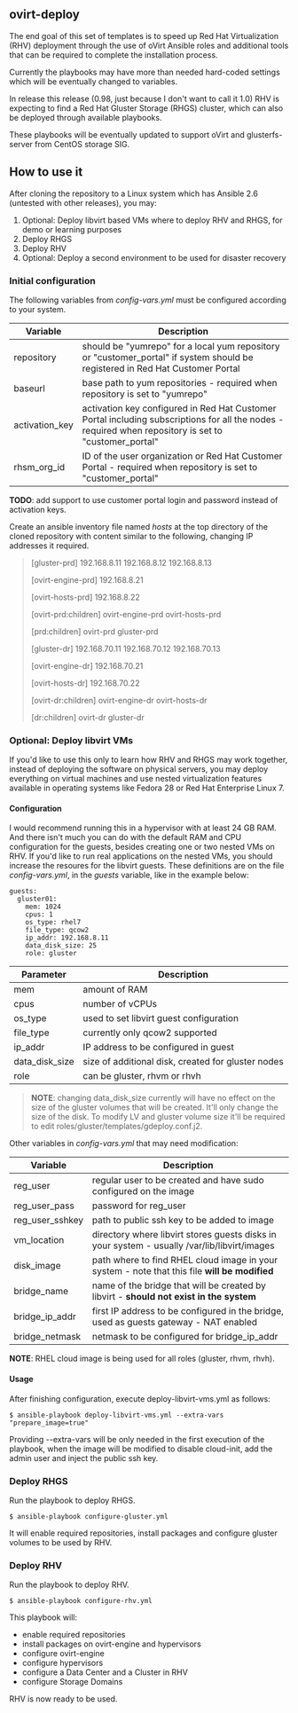 ﻿## ovirt-deploy
The end goal of this set of templates is to speed up Red Hat Virtualization (RHV) deployment through the use of oVirt Ansible roles and additional tools that can be required to complete the installation process. 

Currently the playbooks may have more than needed hard-coded settings which will be eventually changed to variables. 

In release this release (0.98, just because I don't want to call it 1.0) RHV is expecting to find a Red Hat Gluster Storage (RHGS) cluster, which can also be deployed through available playbooks.

These playbooks will be eventually updated to support oVirt and glusterfs-server from CentOS storage SIG.

## How to use it
After cloning the repository to a Linux system which has Ansible 2.6 (untested with other releases), you may:

1. Optional: Deploy libvirt based VMs where to deploy RHV and RHGS, for demo or learning purposes
2. Deploy RHGS
3. Deploy RHV
4. Optional: Deploy a second environment to be used for disaster recovery

### Initial configuration
The following variables from *config-vars.yml* must be configured according to your system.

| Variable | Description  |
|--|--|
| repository | should be "yumrepo" for a local yum repository or "customer_portal" if system should be registered in Red Hat Customer Portal |
| baseurl | base path to yum repositories - required when repository is set to "yumrepo" |
| activation_key | activation key configured in Red Hat Customer Portal including subscriptions for all the nodes  - required when repository is set to "customer_portal" |
| rhsm_org_id | ID of the user organization or Red Hat Customer Portal - required when repository is set to "customer_portal" |

**TODO**: add support to use customer portal login and password instead of activation keys.

Create an ansible inventory file named *hosts* at the top directory of the cloned repository with content similar to the following, changing IP addresses it required.

>  [gluster-prd]
> 192.168.8.11
> 192.168.8.12
> 192.168.8.13
> 
> [ovirt-engine-prd]
> 192.168.8.21
> 
> [ovirt-hosts-prd]
> 192.168.8.22
> 
> [ovirt-prd:children] 
> ovirt-engine-prd 
> ovirt-hosts-prd
> 
> [prd:children] 
> ovirt-prd 
> gluster-prd
> 
> [gluster-dr]
> 192.168.70.11
> 192.168.70.12
> 192.168.70.13
> 
> [ovirt-engine-dr]
> 192.168.70.21
> 
> [ovirt-hosts-dr]
> 192.168.70.22
> 
> [ovirt-dr:children] 
> ovirt-engine-dr 
> ovirt-hosts-dr
> 
> [dr:children] 
> ovirt-dr 
> gluster-dr

### Optional: Deploy libvirt VMs
If you'd like to use this only to learn how RHV and RHGS may work together, instead of deploying the software on physical servers, you may deploy everything on virtual machines and use nested virtualization features available in operating systems like Fedora 28 or Red Hat Enterprise Linux 7. 

#### Configuration
I would recommend running this in a hypervisor with at least 24 GB RAM. And there isn't much you can do with the default RAM and CPU configuration for the guests, besides creating one or two nested VMs on RHV. If you'd like to run real applications on the nested VMs, you should increase the resoures for the libvirt guests. These definitions are on the file *config-vars.yml*, in the *guests* variable, like in the example below:

    guests:
      gluster01:
        mem: 1024
        cpus: 1
        os_type: rhel7
        file_type: qcow2
        ip_addr: 192.168.8.11
        data_disk_size: 25
        role: gluster

| Parameter | Description  |
|--|--|
| mem | amount of RAM |
| cpus | number of vCPUs |
| os_type | used to set libvirt guest configuration |
| file_type | currently only qcow2 supported |
| ip_addr | IP address to be configured in guest |
| data_disk_size | size of additional disk, created for gluster nodes |
| role | can be gluster, rhvm or rhvh |

> **NOTE**: changing data_disk_size currently will have no effect on the size of the gluster volumes that will be created. It'll only change
> the size of the disk. To modify LV and gluster volume size it'll be
> required to edit roles/gluster/templates/gdeploy.conf.j2.

Other variables in *config-vars.yml* that may need modification:

| Variable | Description  |
|--|--|
| reg_user | regular user to be created and have sudo configured on the image |
| reg_user_pass | password for reg_user |
| reg_user_sshkey | path to public ssh key to be added to image |
| vm_location | directory where libvirt stores guests disks in your system - usually /var/lib/libvirt/images |
| disk_image | path where to find RHEL cloud image in your system - note that this file **will be modified**|
| bridge_name | name of the bridge that will be created by libvirt - **should not exist in the system** |
| bridge_ip_addr | first IP address to be configured in the bridge, used as guests gateway - NAT enabled |
| bridge_netmask | netmask to be configured for bridge_ip_addr |

**NOTE**: RHEL cloud image is being used for all roles (gluster, rhvm, rhvh). 

#### Usage
After finishing configuration, execute deploy-libvirt-vms.yml as follows:

    $ ansible-playbook deploy-libvirt-vms.yml --extra-vars "prepare_image=true"

Providing --extra-vars will be only needed in the first execution of the playbook, when the image will be modified to disable cloud-init, add the admin user and inject the public ssh key. 

### Deploy RHGS

Run the playbook to deploy RHGS.

    $ ansible-playbook configure-gluster.yml

It will enable required repositories, install packages and configure gluster volumes to be used by RHV.

### Deploy RHV
Run the playbook to deploy RHV.

    $ ansible-playbook configure-rhv.yml

This playbook will:

- enable required repositories
- install packages on ovirt-engine and hypervisors
- configure ovirt-engine
- configure hypervisors
- configure a Data Center and a Cluster in RHV
- configure Storage Domains

RHV is now ready to be used.
